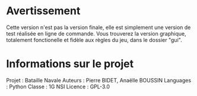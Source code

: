 # Avertissement

Cette version n'est pas la version finale, elle est simplement une version de test réalisée en ligne de commande.
Vous trouverez la version graphique, totalement fonctionelle et fidèle aux règles du jeu, dans le dossier "gui".


# Informations sur le projet

Projet : Bataille Navale
Auteurs : Pierre BIDET, Anaëlle BOUSSIN
Languages : Python
Classe : 1G NSI
Licence : GPL-3.0
